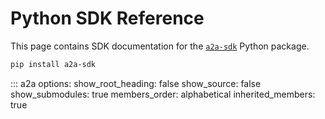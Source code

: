 # Python SDK Reference

This page contains SDK documentation for the [`a2a-sdk`](https://github.com/google-a2a/a2a-python) Python package.

```sh
pip install a2a-sdk
```

::: a2a
    options:
        show_root_heading: false
        show_source: false
        show_submodules: true
        members_order: alphabetical
        inherited_members: true
